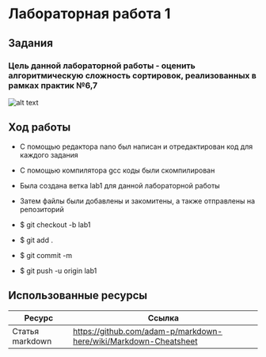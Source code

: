 # Лабораторная работа 1
## Задания 
### Цель данной лабораторной работы - оценить алгоритмическую сложность сортировок, реализованных в рамках практик №6,7
![alt text](https://pp.userapi.com/c844520/v844520405/20b326/zovLsyIpDeM.jpg) 



## Ход работы 
* С помощью редактора nano был написан и отредактирован код для каждого задания
* С помощью компилятора gcc коды были скомпилирован
* Была создана ветка lab1 для данной лабораторной работы
* Затем файлы были добавлены и закомитены, а также отправлены на репозиторий




* $ git checkout -b lab1
* $ git add .
* $ git commit -m
* $ git push -u origin lab1

## Использованные ресурсы 

| Ресурс          | Ссылка                                                           |
| ------------    | -----------------------------------------------------------------|
| Статья markdown | https://github.com/adam-p/markdown-here/wiki/Markdown-Cheatsheet |
